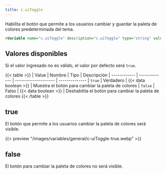 ```yaml
---
title: c.uiToggle
---
```


Habilita el botón que permite a los usuarios cambiar y guardar la paleta de colores predeterminada del tema.

```xml
<Variable name="c.uiToggle" description="c.uiToggle" type="string" value="light"/>
```

## Valores disponibles

Si el valor ingresado no es válido, el valor por defecto será `true`.

{{< table >}}
| Value        | Nombre        | Tipo                 | Descripción
| ------------ | ------------- | -------------------- | --------------
| `true`       | Verdadero     | {{< data boolean >}} | Muestra el botón para cambiar la paleta de colores
| `false`      | Falso         | {{< data boolean >}} | Deshabilita el botón para cambiar la paleta de colores
{{< /table >}}


## true

El botón que permite a los usuarios cambiar la paleta de colores será visible.

{{< preview "/images/variables/general/c-uiToggle-true.webp" >}}

## false

El botón para cambiar la paleta de colores no será visible.
